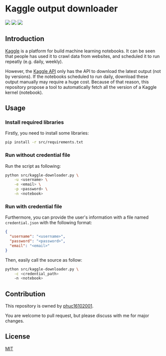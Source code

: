 # Kaggle output downloader

<div>
    <img src="https://img.shields.io/badge/-selenium-%43B02A?style=for-the-badge&logo=selenium&logoColor=white">
    <img src="https://img.shields.io/badge/python-3670A0?style=for-the-badge&logo=python&logoColor=ffdd54">
    <img src="https://img.shields.io/badge/Kaggle-035a7d?style=for-the-badge&logo=kaggle&logoColor=white">
</div>

## Introduction

[Kaggle](http://kaggle.com/) is a platform for build machine learning notebooks. It can be seen that people has used it to crawl data from websites, and scheduled it to run repeatly (e.g. daily, weekly).

However, the [Kaggle API](https://github.com/Kaggle/kaggle-api) only has the API to download the latest output (not by versions). If the notebooks scheduled to run daily, download these output manually may require a huge cost. Because of that reason, this repository propose a tool to automatically fetch all the version of a Kaggle kernel (notebook).

## Usage

### Install required libraries

Firstly, you need to install some libraries:

```bash
pip install -r src/requirements.txt
```

### Run without credential file

Run the script as following:

```bash
python src/kaggle-downloader.py \
    -u <username> \
    -e <email> \
    -p <password> \
    -n <notebook>
```

### Run with credential file

Furthermore, you can provide the user's information with a file named `credential.json` with the following format:

```json
{
  "username": "<username>",
  "password": "<password>",
  "email": "<email>"
}
```

Then, easily call the source as follow:

```bash
python src/kaggle-downloader.py \
    -c <credential_path>
    -n <notebook>
```

## Contribution

This repository is owned by [phuc16102001](https://github.com/phuc16102001).

You are welcome to pull request, but please discuss with me for major changes.

## License

[MIT](/LICENSE)
